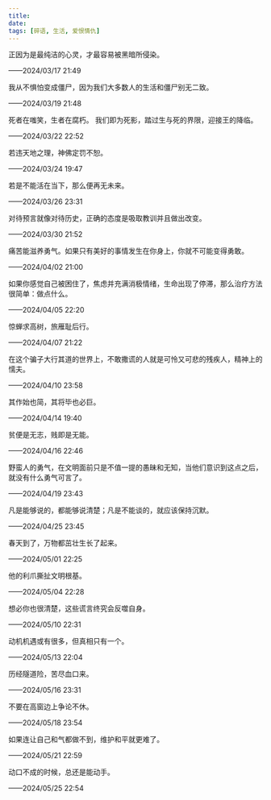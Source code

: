 ```yaml
---
title:
date:
tags: [碎语, 生活, 爱恨情仇]
---
```


正因为是最纯洁的心灵，才最容易被黑暗所侵染。

——2024/03/17 21:49

我从不惧怕变成僵尸，因为我们大多数人的生活和僵尸别无二致。

——2024/03/19 21:48

死者在嗤笑，生者在腐朽。 我们即为死影，踏过生与死的界限，迎接王的降临。

——2024/03/22 22:52

若违天地之理，神佛定罚不恕。

——2024/03/24 19:47

若是不能活在当下，那么便再无未来。

——2024/03/26 23:31

对待预言就像对待历史，正确的态度是吸取教训并且做出改变。

——2024/03/30 21:52

痛苦能滋养勇气。如果只有美好的事情发生在你身上，你就不可能变得勇敢。

——2024/04/02 21:00

如果你感觉自己被困住了，焦虑并充满消极情绪，生命出现了停滞，那么治疗方法很简单：做点什么。

——2024/04/05 22:20

惊蝉求高树，旅雁耻后行。

——2024/04/07 21:22

在这个骗子大行其道的世界上，不敢撒谎的人就是可怜又可悲的残疾人，精神上的懦夫。

——2024/04/10 23:58

其作始也简，其将毕也必巨。

——2024/04/14 19:40

贫便是无志，贱即是无能。

——2024/04/16 22:46

野蛮人的勇气，在文明面前只是不值一提的愚昧和无知，当他们意识到这点之后，就没有什么勇气可言了。

——2024/04/19 23:43

凡是能够说的，都能够说清楚；凡是不能谈的，就应该保持沉默。

——2024/04/25 23:45

春天到了，万物都茁壮生长了起来。

——2024/05/01 22:25

他的利爪撕扯文明根基。

——2024/05/04 22:28

想必你也很清楚，这些谎言终究会反噬自身。

——2024/05/10 22:31

动机机遇或有很多，但真相只有一个。

——2024/05/13 22:04

历经隧道险，苦尽血口来。

——2024/05/16 23:31

不要在高窗边上争论不休。

——2024/05/18 23:54

如果连让自己和气都做不到，维护和平就更难了。

——2024/05/21 22:59

动口不成的时候，总还是能动手。

——2024/05/25 22:54
